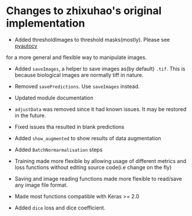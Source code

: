 # Changes to zhixuhao's original implementation

* Added thresholdImages to threshold masks(mostly). Please see [pyautocv](https://github.com/Nelson-Gon/pyautocv)

for a more general and flexible way to manipulate images. 

* Added `saveImages`, a helper to save images as(by default) `.tif`. This is because biological
images are normally tiff in nature.

* Removed `savePredictions`. Use `saveImages` instead. 

* Updated module documentation 

* `adjustData` was removed since it had known issues. It may be restored in the future. 

* Fixed issues tha resulted in blank predictions 

* Added `show_augmented` to show results of data augmentation

* Added `BatchNormarmalisation` steps

* Training made more flexible by allowing usage of different metrics and loss functions without editing source code(i.e change on the fly)

* Saving and image reading functions made more flexible to read/save any image file format.

* Made most functions compatible with Keras >= 2.0 

* Added `dice` loss and dice coefficient.


